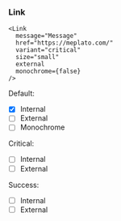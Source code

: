 ### Link

```tsx
<Link
  message="Message"
  href="https://meplato.com/"
  variant="critical"
  size="small"
  external
  monochrome={false}
/>
```

Default:

- [x] Internal
- [ ] External
- [ ] Monochrome

Critical:

- [ ] Internal
- [ ] External

Success:

- [ ] Internal
- [ ] External